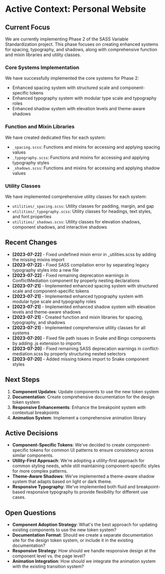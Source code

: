 # Active Context: Personal Website

## Current Focus
We are currently implementing Phase 2 of the SASS Variable Standardization project. This phase focuses on creating enhanced systems for spacing, typography, and shadows, along with comprehensive function and mixin libraries and utility classes.

### Core Systems Implementation
We have successfully implemented the core systems for Phase 2:
- Enhanced spacing system with structured scale and component-specific tokens
- Enhanced typography system with modular type scale and typography roles
- Enhanced shadow system with elevation levels and theme-aware shadows

### Function and Mixin Libraries
We have created dedicated files for each system:
- `_spacing.scss`: Functions and mixins for accessing and applying spacing values
- `_typography.scss`: Functions and mixins for accessing and applying typography styles
- `_shadows.scss`: Functions and mixins for accessing and applying shadow values

### Utility Classes
We have implemented comprehensive utility classes for each system:
- `utilities/_spacing.scss`: Utility classes for padding, margin, and gap
- `utilities/_typography.scss`: Utility classes for headings, text styles, and font properties
- `utilities/_shadows.scss`: Utility classes for elevation shadows, component shadows, and interactive shadows

## Recent Changes
- **[2023-07-22]** - Fixed undefined mixin error in _utilities.scss by adding the missing mixins import
- **[2023-07-22]** - Fixed SASS compilation error by separating legacy typography styles into a new file
- **[2023-07-22]** - Fixed remaining deprecation warnings in ConflictMediation component by properly nesting declarations
- **[2023-07-21]** - Implemented enhanced spacing system with structured scale and component-specific tokens
- **[2023-07-21]** - Implemented enhanced typography system with modular type scale and typography roles
- **[2023-07-21]** - Implemented enhanced shadow system with elevation levels and theme-aware shadows
- **[2023-07-21]** - Created function and mixin libraries for spacing, typography, and shadows
- **[2023-07-21]** - Implemented comprehensive utility classes for all systems
- **[2023-07-20]** - Fixed file path issues in Snake and Bingo components by adding .js extension to imports
- **[2023-07-20]** - Fixed remaining SASS deprecation warnings in conflict-mediation.scss by properly structuring nested selectors
- **[2023-07-20]** - Added missing tokens import to Snake component styles

## Next Steps
1. **Component Updates**: Update components to use the new token system
2. **Documentation**: Create comprehensive documentation for the design token system
3. **Responsive Enhancements**: Enhance the breakpoint system with contextual breakpoints
4. **Animation System**: Implement a comprehensive animation library

## Active Decisions
- **Component-Specific Tokens**: We've decided to create component-specific tokens for common UI patterns to ensure consistency across similar components.
- **Utility-First Approach**: We're adopting a utility-first approach for common styling needs, while still maintaining component-specific styles for more complex patterns.
- **Theme-Aware Shadows**: We've implemented a theme-aware shadow system that adapts based on light or dark theme.
- **Responsive Typography**: We've implemented both fluid and breakpoint-based responsive typography to provide flexibility for different use cases.

## Open Questions
- **Component Adoption Strategy**: What's the best approach for updating existing components to use the new token system?
- **Documentation Format**: Should we create a separate documentation site for the design token system, or include it in the existing documentation?
- **Responsive Strategy**: How should we handle responsive design at the component level vs. the page level?
- **Animation Integration**: How should we integrate the animation system with the existing transition system?

